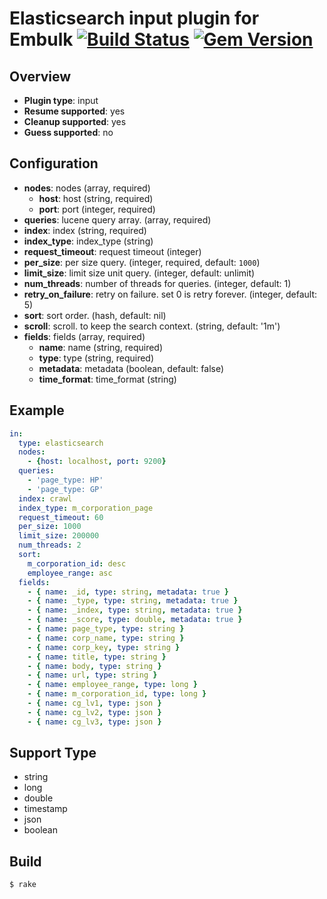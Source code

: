 # Elasticsearch input plugin for Embulk [![Build Status](https://secure.travis-ci.org/toyama0919/embulk-input-elasticsearch.png?branch=master)](http://travis-ci.org/toyama0919/embulk-input-elasticsearch) [![Gem Version](https://badge.fury.io/rb/embulk-input-elasticsearch.svg)](http://badge.fury.io/rb/embulk-input-elasticsearch)

## Overview

* **Plugin type**: input
* **Resume supported**: yes
* **Cleanup supported**: yes
* **Guess supported**: no

## Configuration
- **nodes**: nodes (array, required)
  - **host**: host (string, required)
  - **port**: port (integer, required)
- **queries**: lucene query array. (array, required)
- **index**: index (string, required)
- **index_type**: index_type (string)
- **request_timeout**: request timeout (integer)
- **per_size**: per size query. (integer, required, default: `1000`)
- **limit_size**: limit size unit query. (integer, default: unlimit)
- **num_threads**: number of threads for queries. (integer, default: 1)
- **retry_on_failure**: retry on failure. set 0 is retry forever. (integer, default: 5)
- **sort**: sort order. (hash, default: nil)
- **scroll**: scroll. to keep the search context. (string, default: '1m')
- **fields**: fields (array, required)
  - **name**: name (string, required)
  - **type**: type (string, required)
  - **metadata**: metadata (boolean, default: false)
  - **time_format**: time_format (string)

## Example

```yaml
in:
  type: elasticsearch
  nodes:
    - {host: localhost, port: 9200}
  queries:
    - 'page_type: HP'
    - 'page_type: GP'
  index: crawl
  index_type: m_corporation_page
  request_timeout: 60
  per_size: 1000
  limit_size: 200000
  num_threads: 2
  sort:
    m_corporation_id: desc
    employee_range: asc
  fields:
    - { name: _id, type: string, metadata: true }
    - { name: _type, type: string, metadata: true }
    - { name: _index, type: string, metadata: true }
    - { name: _score, type: double, metadata: true }
    - { name: page_type, type: string }
    - { name: corp_name, type: string }
    - { name: corp_key, type: string }
    - { name: title, type: string }
    - { name: body, type: string }
    - { name: url, type: string }
    - { name: employee_range, type: long }
    - { name: m_corporation_id, type: long }
    - { name: cg_lv1, type: json }
    - { name: cg_lv2, type: json }
    - { name: cg_lv3, type: json }
```

## Support Type
* string
* long
* double
* timestamp
* json
* boolean

## Build

```
$ rake
```
